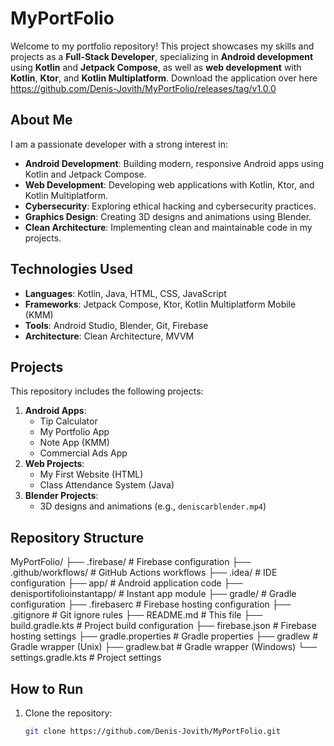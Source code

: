 # MyPortFolio

Welcome to my portfolio repository! This project showcases my skills and projects as a **Full-Stack Developer**, specializing in **Android development** using **Kotlin** and **Jetpack Compose**, as well as **web development** with **Kotlin**, **Ktor**, and **Kotlin Multiplatform**.
Download the application over here https://github.com/Denis-Jovith/MyPortFolio/releases/tag/v1.0.0

## About Me

I am a passionate developer with a strong interest in:
- **Android Development**: Building modern, responsive Android apps using Kotlin and Jetpack Compose.
- **Web Development**: Developing web applications with Kotlin, Ktor, and Kotlin Multiplatform.
- **Cybersecurity**: Exploring ethical hacking and cybersecurity practices.
- **Graphics Design**: Creating 3D designs and animations using Blender.
- **Clean Architecture**: Implementing clean and maintainable code in my projects.

## Technologies Used

- **Languages**: Kotlin, Java, HTML, CSS, JavaScript
- **Frameworks**: Jetpack Compose, Ktor, Kotlin Multiplatform Mobile (KMM)
- **Tools**: Android Studio, Blender, Git, Firebase
- **Architecture**: Clean Architecture, MVVM

## Projects

This repository includes the following projects:
1. **Android Apps**:
   - Tip Calculator
   - My Portfolio App
   - Note App (KMM)
   - Commercial Ads App
2. **Web Projects**:
   - My First Website (HTML)
   - Class Attendance System (Java)
3. **Blender Projects**:
   - 3D designs and animations (e.g., `deniscarblender.mp4`)

## Repository Structure
MyPortFolio/
├── .firebase/ # Firebase configuration
├── .github/workflows/ # GitHub Actions workflows
├── .idea/ # IDE configuration
├── app/ # Android application code
├── denisportifolioinstantapp/ # Instant app module
├── gradle/ # Gradle configuration
├── .firebaserc # Firebase hosting configuration
├── .gitignore # Git ignore rules
├── README.md # This file
├── build.gradle.kts # Project build configuration
├── firebase.json # Firebase hosting settings
├── gradle.properties # Gradle properties
├── gradlew # Gradle wrapper (Unix)
├── gradlew.bat # Gradle wrapper (Windows)
└── settings.gradle.kts # Project settings


## How to Run

1. Clone the repository:
   ```bash
   git clone https://github.com/Denis-Jovith/MyPortFolio.git
